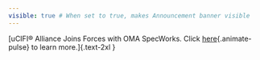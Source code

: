 ```yaml
---
visible: true # When set to true, makes Announcement banner visible
---
```


[uCIFI® Alliance Joins Forces with OMA SpecWorks. Click [here](https://www.einpresswire.com/shareable-preview/bDaRtTUI5OK5YYG1pF1NZw){.animate-pulse} to learn more.]{.text-2xl }